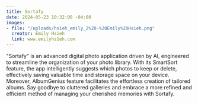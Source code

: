 ```yaml
---
title: Sortafy
date: 2024-05-23 10:32:00 -04:00
images:
- file: "/uploads/hsieh_emily_2%20-%20Emily%20Hsieh.png"
  creator: Emily Hsieh
  link: www.emilyhs1eh.com
---
```


"Sortafy" is an advanced digital photo application driven by AI, engineered to streamline the organization of your photo library. With its SmartSort feature, the app intelligently suggests which photos to keep or delete, effectively saving valuable time and storage space on your device. Moreover, AlbumGenius feature facilitates the effortless creation of tailored albums. Say goodbye to cluttered galleries and embrace a more refined and efficient method of managing your cherished memories with Sortafy.